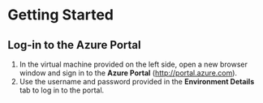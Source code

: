 # Getting Started
## Log-in to the Azure Portal

1. In the virtual machine provided on the left side, open a new browser window and sign in to the **Azure Portal** (<http://portal.azure.com>).
1. Use the username and password provided in the **Environment Details** tab to log in to the portal.

